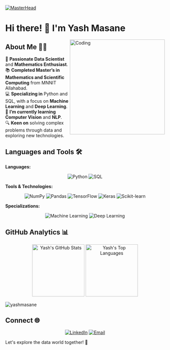 [![MasterHead](https://media.licdn.com/dms/image/v2/C4D16AQFVEBNRKqh5dA/profile-displaybackgroundimage-shrink_200_800/profile-displaybackgroundimage-shrink_200_800/0/1647338677611?e=2147483647&v=beta&t=Zos4-JAjV47x-WRxGFI_JvrDebFt395OGlXnQ1gpgvQ)]()

# Hi there! 👋 I'm Yash Masane
<img align="right" alt="Coding" width="300" src="https://user-images.githubusercontent.com/64009514/102066398-c847f780-3e1f-11eb-8cb8-b9e5be919da2.gif">

## About Me 🙋‍♂️
🌟 **Passionate Data Scientist** and **Mathematics Enthusiast**.<br>
📚 **Completed Master’s in Mathematics and Scientific Computing** from MNNIT Allahabad.<br>
💻 **Specializing in** Python and SQL, with a focus on **Machine Learning** and **Deep Learning**.<br>
🌱 **I’m currently learning** **Computer Vision** and **NLP**.<br>
🔍 **Keen on** solving complex problems through data and exploring new technologies.<br>

## Languages and Tools 🛠️
**Languages:**
<p align="center">
  <img src="https://img.shields.io/badge/Python-%233776AB.svg?style=flat&logo=python&logoColor=white" alt="Python"/>
  <img src="https://img.shields.io/badge/SQL-%2300C4CC.svg?style=flat&logo=mysql&logoColor=white" alt="SQL"/>
</p>

**Tools & Technologies:**
<p align="center">
  <img src="https://img.shields.io/badge/NumPy-%23013243.svg?style=flat&logo=numpy&logoColor=white" alt="NumPy"/>
  <img src="https://img.shields.io/badge/Pandas-%23150458.svg?style=flat&logo=pandas&logoColor=white" alt="Pandas"/>
  <img src="https://img.shields.io/badge/TensorFlow-%23FF6F00.svg?style=flat&logo=tensorflow&logoColor=white" alt="TensorFlow"/>
  <img src="https://img.shields.io/badge/Keras-%23D00000.svg?style=flat&logo=keras&logoColor=white" alt="Keras"/>
  <img src="https://img.shields.io/badge/Scikit--learn-%23F7DF1E.svg?style=flat&logo=scikit-learn&logoColor=white" alt="Scikit-learn"/>
</p>

**Specializations:**
<p align="center">
  <img src="https://img.shields.io/badge/Machine%20Learning-%23F7DF1E.svg?style=flat&logo=scikit-learn&logoColor=white" alt="Machine Learning"/>
  <img src="https://img.shields.io/badge/Deep%20Learning-%231572B6.svg?style=flat&logo=tensorflow&logoColor=white" alt="Deep Learning"/>
</p>

## GitHub Analytics 📊
<p align="center">
  <img src="https://github-readme-stats.vercel.app/api?username=YashMasane&show_icons=true&theme=radical" alt="Yash's GitHub Stats" height="165"/>
  <img src="https://github-readme-stats.vercel.app/api/top-langs/?username=YashMasane&layout=compact&theme=radical" alt="Yash's Top Languages" height="165"/>
</p>

<p><img src="https://github-readme-streak-stats.herokuapp.com/?user=yashmasane&" alt="yashmasane" /></p>

## Connect 🌐
<p align="center">
  <a href="https://www.linkedin.com/in/yashm08/"><img src="https://img.shields.io/badge/LinkedIn-%230077B5.svg?style=flat&logo=linkedin&logoColor=white" alt="LinkedIn"/></a>
  <a href="yashmasane68@gmail.com"><img src="https://img.shields.io/badge/Email-%23D14836.svg?style=flat&logo=gmail&logoColor=white" alt="Email"/></a>
</p>

Let's explore the data world together! 🚀
